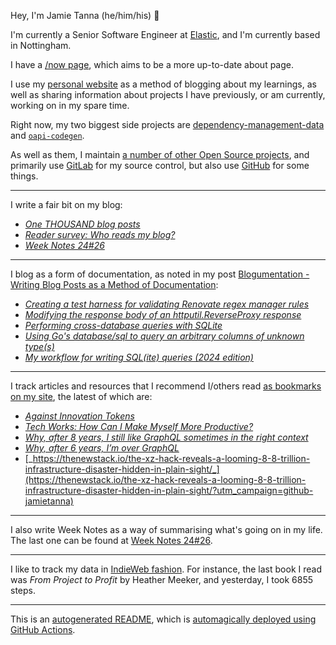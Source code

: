 Hey, I'm Jamie
Tanna (he/him/his) 👋

I'm currently a Senior Software Engineer at [Elastic](https://elastic.co/), and I'm currently based in Nottingham.

I have a [/now page](https://www.jvt.me/now/?utm_campaign=github-jamietanna), which aims to be a more up-to-date about page.

I use my [personal website](https://www.jvt.me/?utm_campaign=github-jamietanna) as a method of blogging about my learnings, as well as sharing information about projects I have previously, or am currently, working on in my spare time.

Right now, my two biggest side projects are [dependency-management-data](https://dmd.tanna.dev) and [`oapi-codegen`](https://github.com/deepmap/oapi-codegen/).

As well as them, I maintain [a number of other Open Source projects](https://www.jvt.me/open-source/?utm_campaign=github-jamietanna), and primarily use [GitLab](https://gitlab.com/jamietanna) for my source control, but also use [GitHub](https://github.com/jamietanna) for some things.

---

I write a fair bit on my blog:


- [_One THOUSAND blog posts_](https://www.jvt.me/posts/2024/07/01/1000-posts/?utm_campaign=github-jamietanna)
- [_Reader survey: Who reads my blog?_](https://www.jvt.me/posts/2024/07/01/who-reads-blog/?utm_campaign=github-jamietanna)
- [_Week Notes 24#26_](https://www.jvt.me/week-notes/2024/26/?utm_campaign=github-jamietanna)

---

I blog as a form of documentation, as noted in my post [Blogumentation - Writing Blog Posts as a Method of Documentation](https://www.jvt.me/posts/2017/06/25/blogumentation/?utm_campaign=github-jamietanna):


- [_Creating a test harness for validating Renovate regex manager rules_](https://www.jvt.me/posts/2024/06/28/renovate-regex-test/?utm_campaign=github-jamietanna)
- [_Modifying the response body of an httputil.ReverseProxy response_](https://www.jvt.me/posts/2024/06/25/modify-go-reverseproxy-response/?utm_campaign=github-jamietanna)
- [_Performing cross-database queries with SQLite_](https://www.jvt.me/posts/2024/06/19/cross-sqlite-query/?utm_campaign=github-jamietanna)
- [_Using Go's database/sql to query an arbitrary columns of unknown type(s)_](https://www.jvt.me/posts/2024/06/13/go-sql-arbitrary/?utm_campaign=github-jamietanna)
- [_My workflow for writing SQL(ite) queries (2024 edition)_](https://www.jvt.me/posts/2024/06/07/sql-workflow/?utm_campaign=github-jamietanna)

---

I track articles and resources that I recommend I/others read [as bookmarks on my site](https://www.jvt.me/kind/bookmarks/?utm_campaign=github-jamietanna), the latest of which are:


- [_Against Innovation Tokens_](https://blog.glyph.im/2024/07/against-innovation-tokens.html?utm_campaign=github-jamietanna)
- [_Tech Works: How Can I Make Myself More Productive?_](https://thenewstack.io/tech-works-how-can-i-make-myself-more-productive/?utm_campaign=github-jamietanna)
- [_Why, after 8 years, I still like GraphQL sometimes in the right context_](https://www.magiroux.com/eight-years-of-graphql?utm_campaign=github-jamietanna)
- [_Why, after 6 years, I’m over GraphQL_](https://bessey.dev/blog/2024/05/24/why-im-over-graphql/?utm_campaign=github-jamietanna)
- [_https://thenewstack.io/the-xz-hack-reveals-a-looming-8-8-trillion-infrastructure-disaster-hidden-in-plain-sight/_](https://thenewstack.io/the-xz-hack-reveals-a-looming-8-8-trillion-infrastructure-disaster-hidden-in-plain-sight/?utm_campaign=github-jamietanna)

---

I also write Week Notes as a way of summarising what's going on in my life. The last one can be found at [Week Notes 24#26](https://www.jvt.me/week-notes/2024/26/?utm_campaign=github-jamietanna).

---

I like to track my data in [IndieWeb fashion](https://indieweb.org/why). For instance, the last book I read was _From Project to Profit_ by Heather Meeker, and yesterday, I took 6855 steps.

---
This is an [autogenerated README](https://www.jvt.me/posts/2022/01/12/autogenerated-profile-readme/?utm_campaign=github-jamietanna), which is [automagically deployed using GitHub Actions](https://github.com/jamietanna/jamietanna/blob/main/.github/workflows/rebuild.yml).
